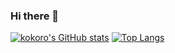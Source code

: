 ### Hi there 👋
[![kokoro's GitHub stats](https://github-readme-stats.vercel.app/api?username=kokoro-hart&theme=transparent&show_icons=true)](https://github.com/kokoro-hart/github-readme-stats)
[![Top Langs](https://github-readme-stats.vercel.app/api/top-langs/?username=kokoro-hart&theme=transparent&layout=compact)](https://github.com/kokoro-hart/github-readme-stats)

<!--
**kokoro-hart/kokoro-hart** is a ✨ _special_ ✨ repository because its `README.md` (this file) appears on your GitHub profile.
Here are some ideas to get you started:
- 🔭 I’m currently working on ...
- 🌱 I’m currently learning ...
- 👯 I’m looking to collaborate on ...
- 🤔 I’m looking for help with ...
- 💬 Ask me about ...
- 📫 How to reach me: ...
- 😄 Pronouns: ...
- ⚡ Fun fact: ...
-->
